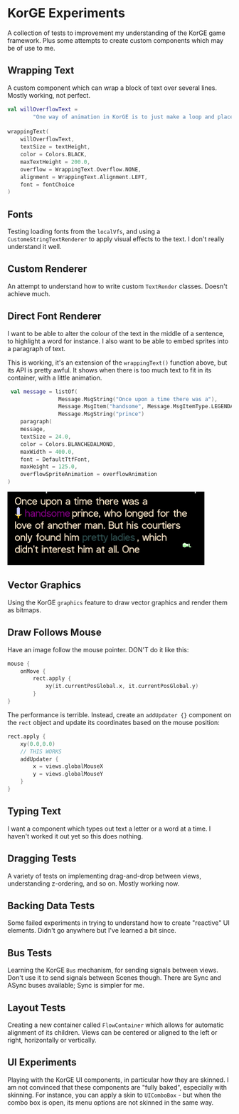 # KorGE Experiments

A collection of tests to improvement my understanding of the KorGE game framework. Plus some attempts to create custom components which may be of use to me.

## Wrapping Text

A custom component which can wrap a block of text over several lines. Mostly working, not perfect.

```kotlin
val willOverflowText =
        "One way of animation in KorGE is to just make a loop and place a delay. This method allows you to define complex logic inside the loop and define state machines just by code."

wrappingText(
	willOverflowText,
	textSize = textHeight,
	color = Colors.BLACK,
	maxTextHeight = 200.0,
	overflow = WrappingText.Overflow.NONE,
	alignment = WrappingText.Alignment.LEFT,
	font = fontChoice
) 
```

## Fonts

Testing loading fonts from the `localVfs`, and using a `CustomeStringTextRenderer` to apply visual effects to the text. I don't really understand it well.

## Custom Renderer

An attempt to understand how to write custom `TextRender` classes. Doesn't achieve much.

## Direct Font Renderer

I want to be able to alter the colour of the text in the middle of a sentence, to highlight a word for instance. I also want to be able to embed sprites into a paragraph of text.

This is working, it's an extension of the `wrappingText()` function above, but its API is pretty awful. It shows when there is too much text to fit in its container, with a little animation.

```kotlin
 val message = listOf(
                Message.MsgString("Once upon a time there was a"),
                Message.MsgItem("handsome", Message.MsgItemType.LEGENDARY, sword),
                Message.MsgString("prince")
    paragraph(
    message,
	textSize = 24.0,
	color = Colors.BLANCHEDALMOND,
	maxWidth = 400.0,
	font = DefaultTtfFont,
	maxHeight = 125.0,
	overflowSpriteAnimation = overflowAnimation
)
```
![](direct-font-renderer.png)

## Vector Graphics

Using the KorGE `graphics` feature to draw vector graphics and render them as bitmaps.

## Draw Follows Mouse

Have an image follow the mouse pointer. DON'T do it like this:

```kotlin
mouse {
    onMove {
        rect.apply {
            xy(it.currentPosGlobal.x, it.currentPosGlobal.y)
        }
}
```

The performance is terrible. Instead, create an `addUpdater {}` component on the `rect` object and update its coordinates based on the mouse position:

```kotlin
rect.apply {
    xy(0.0,0.0)
    // THIS WORKS
    addUpdater {
        x = views.globalMouseX
        y = views.globalMouseY
    }
}
```

## Typing Text

I want a component which types out text a letter or a word at a time. I haven't worked it out yet so this does nothing.

## Dragging Tests

A variety of tests on implementing drag-and-drop between views, understanding z-ordering, and so on. Mostly working now.

## Backing Data Tests

Some failed experiments in trying to understand how to create "reactive" UI elements. Didn't go anywhere but I've learned a bit since.

## Bus Tests

Learning the KorGE `Bus` mechanism, for sending signals between views. Don't use it to send signals between Scenes though. There are Sync and ASync buses available; Sync is simpler for me.

## Layout Tests

Creating a new container called `FlowContainer` which allows for automatic alignment of its children. Views can be centered or aligned to the left or right, horizontally or vertically.

## UI Experiments

Playing with the KorGE UI components, in particular how they are skinned. I am not convinced that these components are "fully baked", especially with skinning. For instance, you can apply a skin to `UIComboBox` - but when the combo box is open, its menu options are not skinned in the same way.

